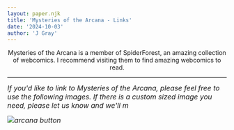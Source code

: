```yaml
---
layout: paper.njk
title: 'Mysteries of the Arcana - Links'
date: '2024-10-03'
author: 'J Gray'
---
```

<div style="text-align: center;">Mysteries of the Arcana is a member of SpiderForest, an amazing collection of webcomics. I recommend visiting them to find amazing webcomics to read.</div>
<div style="text-align: center;">
  <a href="http://spiderforest.net/" class="" classname="" target="_blank" name="">
    <img src="/img/spiderforestlogo.jpg" border="0" alt="" hspace="" vspace="">
  </a>
</div>
<hr>
<p></p>
<p>
  <font style="font-style: italic;" size="3">If you'd like to link to Mysteries of the Arcana, please feel free to use the following images. If there is a custom sized image you need, please let us know and we'll m <br>
  </font>
</p>
<p>
  <font style="font-style: italic;" size="3">
    <img alt="arcana button" src="/img/motabutton.jpg" border="0" hspace="" vspace="">
  </font>
  <br>
  <font style="font-style: italic;" size="3">
    <br>
  </font>
  <font style="font-style: italic;" size="3">
    <img alt="" src="/img/motasquare.jpg" border="0" hspace="" vspace="">
    <br>
  </font>
  <font style="font-style: italic;" size="3">
    <br>
    <img src="/img/mota200x40.jpg" border="0" alt="" hspace="" vspace="">
    <br>
    <br>
    <img alt="" src="/img/motabanner.jpg" border="0" hspace="" vspace="">
    <br>
  </font>
</p>
